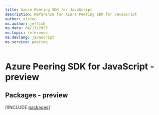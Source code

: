 ```yaml
---
title: Azure Peering SDK for JavaScript
description: Reference for Azure Peering SDK for JavaScript
author: xirzec
ms.author: jeffish
ms.data: 04/13/2023
ms.topic: reference
ms.devlang: javascript
ms.service: peering
---
```

# Azure Peering SDK for JavaScript - preview
## Packages - preview
[!INCLUDE [packages](peering-index.md)]